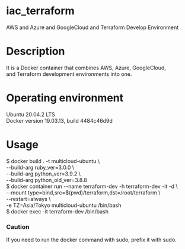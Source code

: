 # iac_terraform  
AWS and Azure and GoogleCloud and Terraform Develop Environment  
  
# Description  
It is a Docker container that combines AWS, Azure, GoogleCloud,   
and Terraform development environments into one.  

# Operating environment  
Ubuntu 20.04.2 LTS  
Docker version 19.03.13, build 4484c46d9d  

# Usage  
$ docker build . -t multicloud-ubuntu \  
--build-arg ruby_ver=3.0.0 \  
--build-arg python_ver=3.9.2 \  
--build-arg python_old_ver=3.8.8  
$ docker container run --name terraform-dev -h terraform-dev -it -d \  
 --mount type=bind,src=$(pwd)/terraform,dst=/root/terraform \  
 --restart=always \  
 -e TZ=Asia/Tokyo multicloud-ubuntu /bin/bash  
$ docker exec -it terraform-dev /bin/bash  

### Caution  
If you need to run the docker command with sudo, prefix it with sudo.
